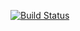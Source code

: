 [![Build Status](http://pi4.chux.net:9999/jenkins/job/CHUX/job/CompSci/job/algorithms/job/depth-first-search/badge/icon)](http://pi4.chux.net:9999/jenkins/job/CHUX/job/CompSci/job/algorithms/job/depth-first-search/)

